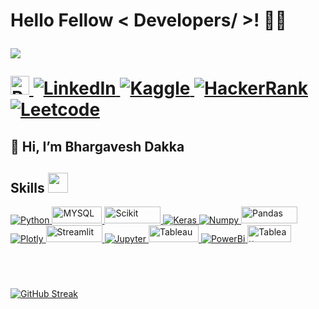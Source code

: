 <h1> Hello Fellow < Developers/ >! 🙋‍♂️
<p align='center'>
</p>

<p>
  <a href="#"><img src="https://readme-typing-svg.herokuapp.com?&font=IBM+Plex+Sans&color=abcdef&size=20&lines=Welcome+to+my+GitHub+Profile!;I'm+an+AI/ML+enthusiast;A+keen+AI+Undergraduate+researcher" /></a>
</p>
  <a href="#" target="_blank">
    <img alt="Profile Count" src = "https://komarev.com/ghpvc/?username=bhargavesh-dakka&abbreviated=true" style="height:30px;">
  </a> 

  
   <a href="https://www.linkedin.com/in/bhargavesh-dakka/" target="_blank">
    <img alt="LinkedIn" src="https://img.shields.io/badge/LinkedIn-0077B5?style=for-the-badge&logo=linkedin&logoColor=white">
  </a>   
  <a href="https://www.kaggle.com/bhargaveshdakka" target="_blank">
    <img alt="Kaggle" src="https://img.shields.io/badge/Kaggle-20BEFF?style=for-the-badge&logo=Kaggle&logoColor=white">

  </a>  
 <a href="https://www.hackerrank.com/21695a3202" target="_blank">
    <img alt="HackerRank" src="https://img.shields.io/badge/-Hackerrank-2EC866?style=for-the-badge&logo=HackerRank&logoColor=white">
  </a> <a href="https://leetcode.com/bhargavesh_dakka/" target="_blank">
    <img alt="Leetcode" src="https://img.shields.io/badge/LeetCode-000000?style=for-the-badge&logo=LeetCode&logoColor=#d16c06">
  </a>

## 👋 Hi, I’m Bhargavesh Dakka

<h2> Skills <img src = "https://media2.giphy.com/media/QssGEmpkyEOhBCb7e1/giphy.gif?cid=ecf05e47a0n3gi1bfqntqmob8g9aid1oyj2wr3ds3mg700bl&rid=giphy.gif" width = 32px> </h2>

   <a href="https://www.python.org" target="_blank">
    <img alt="Python" src="https://img.shields.io/badge/Python-3776AB?style=for-the-badge&logo=python&logoColor=white">
  </a>
  <a href="https://www.mysql.com/" target="_blank">
    <img alt="MYSQL" src="https://img.shields.io/badge/mysql-%2300f.svg?style=for-the-badge&logo=mysql&logoColor=white" style = "height:27px; width:80px ">
  </a>

   <a href="https://scikit-learn.org/" target="_blank">
    <img alt="Scikit" src="https://img.shields.io/badge/scikit_learn-F7931E?style=for-the-badge&logo=scikit-learn&logoColor=white" style = "height:27px; width:90px ">
  </a>
   <a href="https://keras.io/" target="_blank">
    <img alt="Keras" src="https://img.shields.io/badge/Keras-D00000?style=for-the-badge&logo=Keras&logoColor=white" >
  </a>

   <a href="https://numpy.org/" target="_blank">
    <img alt="Numpy" src="https://img.shields.io/badge/Numpy-777BB4?style=for-the-badge&logo=numpy&logoColor=white">
  </a>
   <a href="https://pandas.pydata.org/" target="_blank">
    <img alt="Pandas" src="https://img.shields.io/badge/Pandas-2C2D72?style=for-the-badge&logo=pandas&logoColor=white" style = "height:27px; width:90px ">
  </a>

   <a href="https://plotly.com/" target="_blank">
    <img alt="Plotly" src="https://img.shields.io/badge/Plotly-239120?style=for-the-badge&logo=plotly&logoColor=white">
  </a>
   <a href="https://streamlit.io/" target="_blank">
    <img alt="Streamlit" src="https://img.shields.io/badge/Streamlit-FF4B4B?style=for-the-badge&logo=Streamlit&logoColor=white" style = "height:27px; width:90px ">
  </a>

   <a href="https://jupyter.org/" target="_blank">
    <img alt="Jupyter" src="https://img.shields.io/badge/Jupyter-F37626.svg?&style=for-the-badge&logo=Jupyter&logoColor=white">
  </a>
  <a href="https://www.tableau.com/" target="_blank">
    <img alt="Tableau" src="https://th.bing.com/th/id/OIP.k11NKB6vQbDyHstjaXOJygHaCk?pid=ImgDet&rs=1" style = "height:27px; width:80px ">
  </a>

  <a href="https://powerbi.microsoft.com/en-us/" target="_blank">
    <img alt="PowerBi" src="https://img.shields.io/badge/power_bi-F2C811?style=for-the-badge&logo=powerbi&logoColor=black">
  </a>
  <a href="https://www.tableau.com/" target="_blank">
    <img alt="Tableau" src="https://i0.wp.com/www.startupof.me/wp-content/uploads/2020/09/Tableau-logo.jpg?fit=800%2C800&ssl=1" style = "height:27px; width:70px ">
  </a>
 
</details>

<br/>

#
<br>

[![GitHub Streak](https://streak-stats.demolab.com?user=bhargavesh-dakka&theme=dracula)](https://git.io/streak-stats)

<br/>
